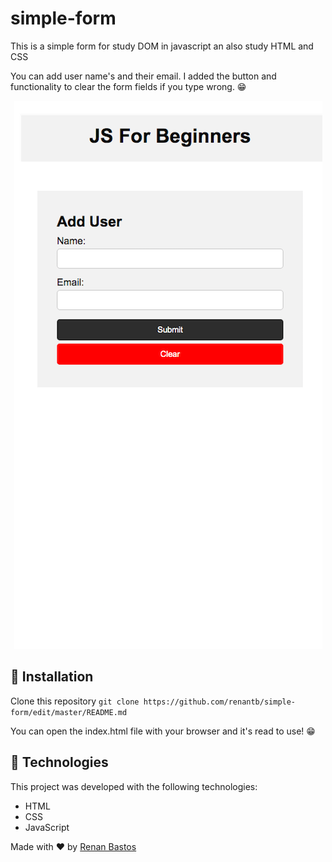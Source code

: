 # simple-form
This is a simple form for study DOM in javascript an also study HTML and CSS

You can add user name's and their email. I added the button and functionality to clear the form fields if you type wrong. 😁

<p align="center" >
<img src="img.png">
</p>
  
## 👷‍ Installation
Clone this repository
```git clone https://github.com/renantb/simple-form/edit/master/README.md  ```

You can open the index.html file with your browser and it's read to use! 😁


## 🚀 Technologies

This project was developed with the following technologies:

- HTML
- CSS
- JavaScript

Made with ♥ by [Renan Bastos](https://github.com/renantb)
